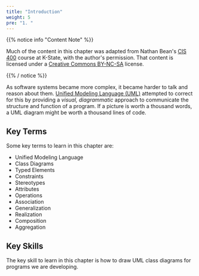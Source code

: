 ```yaml
---
title: "Introduction"
weight: 5
pre: "1. "
---
```


{{% notice info "Content Note" %}}

Much of the content in this chapter was adapted from Nathan Bean's [CIS 400](https://textbooks.cs.ksu.edu/cis400/1-object-orientation/05-uml/) course at K-State, with the author's permission. That content is licensed under a [Creative Commons BY-NC-SA](https://creativecommons.org/licenses/by-nc-sa/4.0/) license.

{{% / notice %}}

As software systems became more complex, it became harder to talk and reason about them.  [Unified Modeling Language (UML)](https://en.wikipedia.org/wiki/Unified_Modeling_Language) attempted to correct for this by providing a _visual, diagrammatic_ approach to communicate the structure and function of a program.  If a picture is worth a thousand words, a UML diagram might be worth a thousand lines of code.

## Key Terms

Some key terms to learn in this chapter are:

* Unified Modeling Language
* Class Diagrams
* Typed Elements
* Constraints
* Stereotypes
* Attributes
* Operations
* Association
* Generalization
* Realization
* Composition
* Aggregation

## Key Skills

The key skill to learn in this chapter is how to draw UML class diagrams for programs we are developing.
